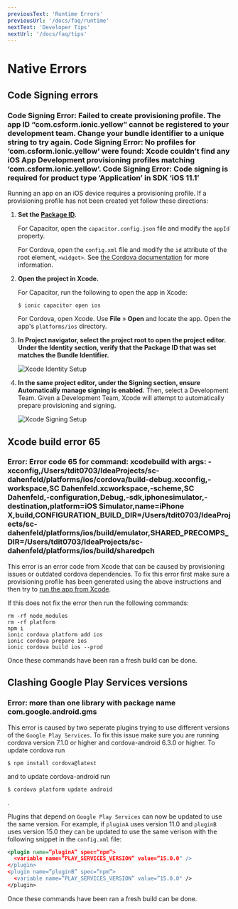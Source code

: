 ```yaml
---
previousText: 'Runtime Errors'
previousUrl: '/docs/faq/runtime'
nextText: 'Developer Tips'
nextUrl: '/docs/faq/tips'
---
```


# Native Errors

## Code Signing errors

### Code Signing Error: Failed to create provisioning profile. The app ID “com.csform.ionic.yellow” cannot be registered to your development team. Change your bundle identifier to a unique string to try again. Code Signing Error: No profiles for ‘com.csform.ionic.yellow’ were found: Xcode couldn’t find any iOS App Development provisioning profiles matching ‘com.csform.ionic.yellow’. Code Signing Error: Code signing is required for product type ‘Application’ in SDK ‘iOS 11.1’

Running an app on an iOS device requires a provisioning profile. If a provisioning profile has not been created yet follow these directions:

1. <strong>Set the [Package ID](/docs/faq/glossary#package-id).</strong>

    For Capacitor, open the `capacitor.config.json` file and modify the `appId` property.

    For Cordova, open the `config.xml` file and modify the `id` attribute of the root element, `<widget>`. See [the Cordova documentation](https://cordova.apache.org/docs/en/latest/config_ref/#widget) for more information.

2. <strong>Open the project in <b>Xcode</b>.</strong>

    For Capacitor, run the following to open the app in Xcode:

    ```shell
    $ ionic capacitor open ios
    ```

    For Cordova, open Xcode. Use **File** &raquo; **Open** and locate the app. Open the app's `platforms/ios` directory.

3. <strong>In <b>Project navigator</b>, select the project root to open the project editor. Under the **Identity** section, verify that the Package ID that was set matches the Bundle Identifier.</strong>

    ![Xcode Identity Setup](/docs/assets/img/running/ios-xcode-identity-setup.png)

4. <strong>In the same project editor, under the <b>Signing</b> section, ensure <b>Automatically manage signing</b> is enabled.</strong> Then, select a Development Team. Given a Development Team, Xcode will attempt to automatically prepare provisioning and signing.

    ![Xcode Signing Setup](/docs/assets/img/running/ios-xcode-signing-setup.png)


## Xcode build error 65

### Error: Error code 65 for command: xcodebuild with args: -xcconfig,/Users/tdit0703/IdeaProjects/sc-dahenfeld/platforms/ios/cordova/build-debug.xcconfig,-workspace,SC Dahenfeld.xcworkspace,-scheme,SC Dahenfeld,-configuration,Debug,-sdk,iphonesimulator,-destination,platform=iOS Simulator,name=iPhone X,build,CONFIGURATION_BUILD_DIR=/Users/tdit0703/IdeaProjects/sc-dahenfeld/platforms/ios/build/emulator,SHARED_PRECOMPS_DIR=/Users/tdit0703/IdeaProjects/sc-dahenfeld/platforms/ios/build/sharedpch

This error is an error code from Xcode that can be caused by provisioning issues or outdated cordova dependencies. To fix this error first make sure a provisioning profile has been generated using the above instructions and then try to [run the app from Xcode](/docs/building/ios#running-with-xcode). 

If this does not fix the error then run the following commands:

```
rm -rf node_modules
rm -rf platform
npm i
ionic cordova platform add ios
ionic cordova prepare ios
ionic cordova build ios --prod
```
Once these commands have been ran a fresh build can be done.

## Clashing Google Play Services versions

### Error: more than one library with package name com.google.android.gms

This error is caused by two seperate plugins trying to use different versions of the `Google Play Services`. To fix this issue make sure you are running cordova version 7.1.0 or higher and cordova-android 6.3.0 or higher. To update cordova run 

```shell
$ npm install cordova@latest
```
and to update cordova-android run

```shell
$ cordova platform update android
```
.

Plugins that depend on `Google Play Services` can now be updated to use the same version. For example, if `pluginA` uses version 11.0 and `pluginB` uses version 15.0 they can be updated to use the same verison with the following snippet in the `config.xml` file:

```xml
<plugin name=”pluginA” spec=”npm”>
  <variable name=”PLAY_SERVICES_VERSION” value=”15.0.0" />
</plugin>
<plugin name=”pluginB” spec=”npm”>
  <variable name=”PLAY_SERVICES_VERSION” value=”15.0.0" />
</plugin>
```
Once these commands have been ran a fresh build can be done.
